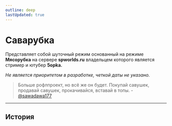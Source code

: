 ```yaml
---
outline: deep
lastUpdated: true
---
```

# Саварубка
Представляет собой шуточный режим основанный на режиме **Мясорубка** на сервере **spworlds.ru** владельцем которого является стример и ютубер  **5opka.**

*Не является приоритетом в разработке, четкой даты не указано.*
> Больше рофлпроект, но всё же он будет. Покупай савушек, продавай савушек, прокачивайся, вставай в топы.  - [@sawadawa177](https://discord.com/users/803639665960681502)
---
## История